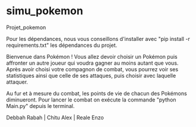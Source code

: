 # simu_pokemon
Projet_pokemon

Pour les dépendances, nous vous conseillons d'installer avec "pip install -r requirements.txt"  les dépendances du projet.

Bienvenue dans Pokémon ! Vous allez devoir choisir un Pokémon puis affronter un autre joueur qui voudra gagner au moins autant que vous.
Après avoir choisi votre compagnon de combat, vous pourrez voir ses statistiques ainsi que celle de ses attaques, puis choisir avec laquelle attaquer.

Au fur et à mesure du combat, les points de vie de chacun des Pokémons diminueront.
Pour lancer le combat on exécute la commande "python Main.py" depuis le terminal.

Debbah Rabah | Chitu Alex | Reale Enzo